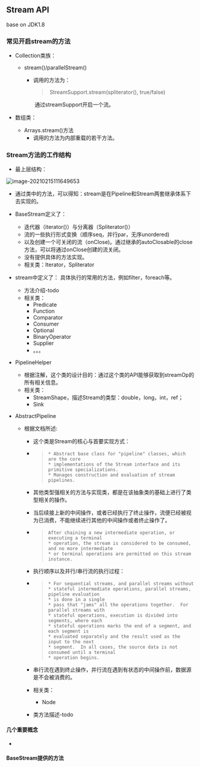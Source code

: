 ## Stream API

base on JDK1.8





### 常见开启stream的方法

- Collection类族：

  - stream()/parallelStream() 
    - 调用的方法为：

		> ​	StreamSupport.stream(spliterator(), true/false)
		
		​	通过streamSupport开启一个流。
	
- 数组类：

  - Arrays.stream()方法
    - 调用的方法为内部重载的若干方法。



### Stream方法的工作结构

- 最上层结构：

![image-20210215111649653](C:\Users\BiaDisa\AppData\Roaming\Typora\typora-user-images\image-20210215111649653.png)

- 通过类中的方法，可以得知：stream是在Pipeline和Stream两套继承体系下去实现的。



- BaseStream定义了：
  - 迭代器（iterator()）与分离器（Spliterator()）
  - 流的一些执行形式变换（顺序seq，并行par，无序unordered)
  - 以及创建一个可关闭的流（onClose)。通过继承的autoClosable的close方法，可以将通过onClose创建的流关闭。
  - 没有提供具体的方法实现。
  - 相关类：Iterator，Spliterator
- stream中定义了： 具体执行的常用的方法，例如filter，foreach等。
  - 方法介绍-todo
  - 相关类：
    - Predicate
    - Function
    - Comparator
    - Consumer
    - Optional
    - BinaryOperator
    - Supplier
    - 。。。



- PipelineHelper
  - 根据注解，这个类的设计目的：通过这个类的API能够获取到streamOp的所有相关信息。
  - 相关类：
    - StreamShape，描述Stream的类型：double，long，int，ref；
    - Sink



- AbstractPipeline

  - 根据文档所述:

    - 这个类是Stream的核心与首要实现方式：

    - >```
      >* Abstract base class for "pipeline" classes, which are the core
      >* implementations of the Stream interface and its primitive specializations.
      >* Manages construction and evaluation of stream pipelines.
      >```

      

    - 其他类型强相关的方法与实现类，都是在该抽象类的基础上进行了类型相关的操作。

      

    - 当后续接上新的中间操作，或者已经执行了终止操作，流便已经被视为已消费，不能继续进行其他的中间操作或者终止操作了。

    - >```
      >After chaining a new intermediate operation, or executing a terminal
      >* operation, the stream is considered to be consumed, and no more intermediate
      >* or terminal operations are permitted on this stream instance.
      >```
    
    
    
    - 执行顺序以及并行/串行流的执行过程：
    
    - >```
      >* For sequential streams, and parallel streams without
      >* stateful intermediate operations, parallel streams, pipeline evaluation 
      >* is done in a single
      >* pass that "jams" all the operations together.  For parallel streams with
      >* stateful operations, execution is divided into segments, where each
      >* stateful operations marks the end of a segment, and each segment is
      >* evaluated separately and the result used as the input to the next
      >* segment.  In all cases, the source data is not consumed until a terminal
      >* operation begins.
      >```
    
    - 串行流在遇到终止操作，并行流在遇到有状态的中间操作前，数据源是不会被消费的。
    
    - 相关类：
    
      - Node
    
    - 类方法描述-todo
    
      



#### 几个重要概念

- 



#### BaseStream提供的方法



